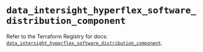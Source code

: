 # `data_intersight_hyperflex_software_distribution_component`

Refer to the Terraform Registry for docs: [`data_intersight_hyperflex_software_distribution_component`](https://registry.terraform.io/providers/ciscodevnet/intersight/1.0.71/docs/data-sources/hyperflex_software_distribution_component).
